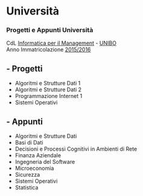 # Università
### Progetti e Appunti Università <br />
CdL [Informatica per il Management](http://corsi.unibo.it/Laurea/InformaticaManagement/Pagine/default.aspx) - [UNIBO](http://www.unibo.it/it)  <br/>
Anno Immatricolazione [2015/2016](http://corsi.unibo.it/Laurea/InformaticaManagement/Pagine/PianiDidattici.aspx?AnnoAccademico=2015)

## - Progetti
* Algoritmi e Strutture Dati 1
* Algoritmi e Strutture Dati 2
* Programmazione Internet 1
* Sistemi Operativi 

## - Appunti
* Algoritmi e Strutture Dati
* Basi di Dati
* Decisioni e Processi Cognitivi in Ambienti di Rete
* Finanza Aziendale
* Ingegneria del Software
* Microeconomia
* Sicurezza
* Sistemi Operativi
* Statistica

